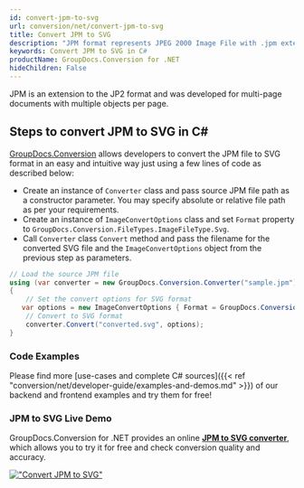 ```yaml
---
id: convert-jpm-to-svg
url: conversion/net/convert-jpm-to-svg
title: Convert JPM to SVG
description: "JPM format represents JPEG 2000 Image File with .jpm extension. Learn how to convert JPM to SVG file programmatically in C# language using GroupDocs.Conversion for .NET library."
keywords: Convert JPM to SVG in C#
productName: GroupDocs.Conversion for .NET
hideChildren: False
---
```


JPM is an extension to the JP2 format and was developed for multi-page documents with multiple objects per page.

## Steps to convert JPM to SVG in C#

[GroupDocs.Conversion](https://products.groupdocs.com/conversion/net) allows developers to convert the JPM file to SVG format in an easy and intuitive way just using a few lines of code as described below:

* Create an instance of `Converter` class and pass source JPM file path as a constructor parameter. You may specify absolute or relative file path as per your requirements. 
* Create an instance of `ImageConvertOptions` class and set `Format` property to `GroupDocs.Conversion.FileTypes.ImageFileType.Svg`.
* Call `Converter` class `Convert` method and pass the filename for the converted SVG file and the `ImageConvertOptions` object from the previous step as parameters.

```csharp
// Load the source JPM file
using (var converter = new GroupDocs.Conversion.Converter("sample.jpm"))
{
    // Set the convert options for SVG format
   var options = new ImageConvertOptions { Format = GroupDocs.Conversion.FileTypes.ImageFileType.Svg };
    // Convert to SVG format
    converter.Convert("converted.svg", options);
}
```

### Code Examples

Please find more [use-cases and complete C# sources]({{< ref "conversion/net/developer-guide/examples-and-demos.md" >}}) of our backend and frontend examples and try them for free!

### JPM to SVG Live Demo

GroupDocs.Conversion for .NET provides an online [**JPM to SVG converter**](https://products.groupdocs.app/conversion/jpm-to-svg), which allows you to try it for free and check conversion quality and accuracy.

[!["Convert JPM to SVG"](conversion/net/images/convert-to-svg/convert-jpm-to-svg.png)](https://products.groupdocs.app/conversion/jpm-to-svg)